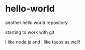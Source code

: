 # hello-world
another hello world repository

starting to work with git


I like node.js and  I like tacos as well! 

